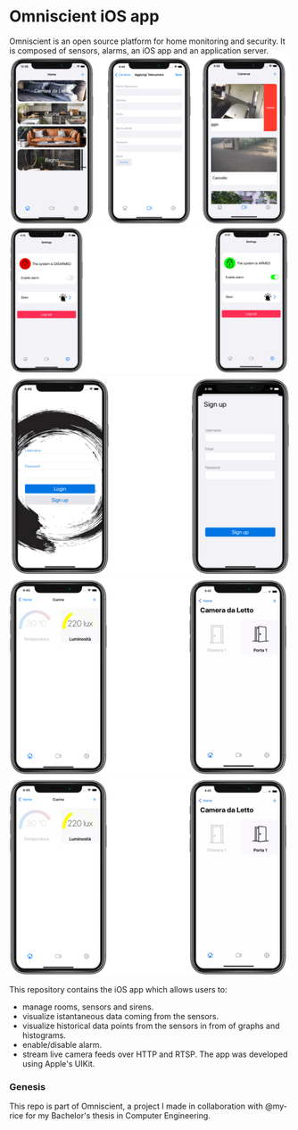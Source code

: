 # Omniscient iOS app
Omniscient is an open source platform for home monitoring and security. It is composed of sensors, alarms, an iOS app and an application server.
![Managing sensors, rooms and cameras](/assets/images/rooms-cameras.png)
![Enable and disable the alarm](/assets/images/alarm.png)
![User login and sign up](/assets/images/login-signup.png)
![Istantaneous data from sensors](/assets/images/sensors.png)
![Historical data from sensors](/assets/images/sensors.png)

This repository contains the iOS app which allows users to:
- manage rooms, sensors and sirens.
- visualize istantaneous data coming from the sensors.
- visualize historical data points from the sensors in from of graphs and histograms.
- enable/disable alarm.
- stream live camera feeds over HTTP and RTSP.
The app was developed using Apple's UIKit.

### Genesis
This repo is part of Omniscient, a project I made in collaboration with @my-rice for my Bachelor's thesis in Computer Engineering.
